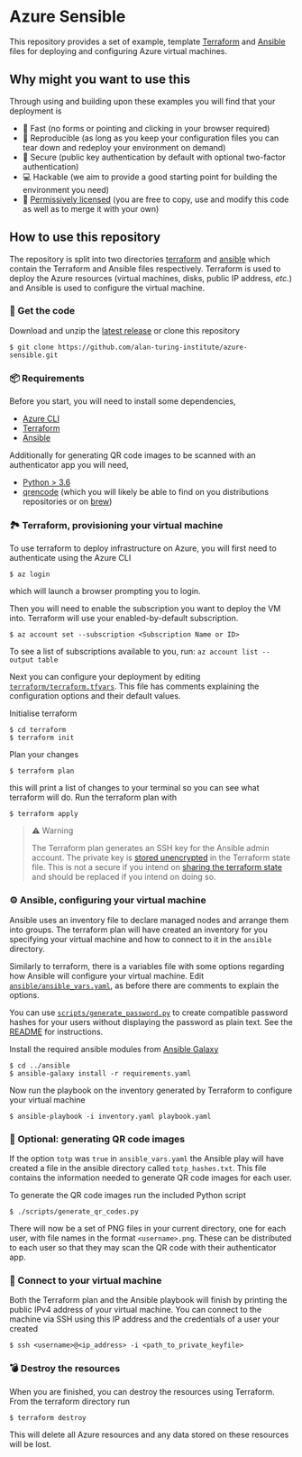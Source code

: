 # Azure Sensible

This repository provides a set of example, template
[Terraform](https://www.terraform.io/) and [Ansible](https://www.ansible.com)
files for deploying and configuring Azure virtual machines.

## Why might you want to use this

Through using and building upon these examples you will find that your
deployment is

- 🚅 Fast (no forms or pointing and clicking in your browser required)
- 🔁 Reproducible (as long as you keep your configuration files you can tear down
  and redeploy your environment on demand)
- 🔐 Secure (public key authentication by default with optional two-factor
  authentication)
- 💻 Hackable (we aim to provide a good starting point for building the environment
  you need)
- 🤝 [Permissively licensed](./LICENSE) (you are free to copy, use and modify this
  code as well as to merge it with your own)

## How to use this repository

The repository is split into two directories [terraform](./terraform) and
[ansible](./ansible) which contain the Terraform and Ansible files respectively.
Terraform is used to deploy the Azure resources (virtual machines, disks, public
IP address, _etc._) and Ansible is used to configure the virtual machine.

### 🎁 Get the code

Download and unzip the [latest
release](https://github.com/alan-turing-institute/azure-sensible/releases/latest)
or clone this repository

```
$ git clone https://github.com/alan-turing-institute/azure-sensible.git
```

### 📦 Requirements

Before you start, you will need to install some dependencies,

- [Azure CLI](https://docs.microsoft.com/en-us/cli/azure/install-azure-cli)
- [Terraform](https://learn.hashicorp.com/tutorials/terraform/install-cli)
- [Ansible](https://docs.ansible.com/ansible/latest/installation_guide/intro_installation.html)

Additionally for generating QR code images to be scanned with an authenticator
app you will need,

- [Python > 3.6](https://wiki.python.org/moin/BeginnersGuide/Download)
- [qrencode](https://fukuchi.org/works/qrencode/) (which you will likely be able
  to find on you distributions repositories or on
  [brew](https://formulae.brew.sh/formula/qrencode))

### 🏞️ Terraform, provisioning your virtual machine

To use terraform to deploy infrastructure on Azure, you will first need to
authenticate using the Azure CLI

```
$ az login
```

which will launch a browser prompting you to login.

Then you will need to enable the subscription you want to deploy the VM into.
Terraform will use your enabled-by-default subscription.

```
$ az account set --subscription <Subscription Name or ID>
```

To see a list of subscriptions available to you, run: `az account list --output table`

Next you can configure your deployment by editing
[`terraform/terraform.tfvars`](terraform/terraform.tfvars). This file has
comments explaining the configuration options and their default values.

Initialise terraform

```
$ cd terraform
$ terraform init
```

Plan your changes

```
$ terraform plan
```

this will print a list of changes to your terminal so you can see what terraform
will do. Run the terraform plan with

```
$ terraform apply
```

> ⚠️  Warning
>
> The Terraform plan generates an SSH key for the Ansible admin account. The
> private key is [stored
> unencrypted](https://registry.terraform.io/providers/hashicorp/tls/latest/docs/resources/private_key)
> in the Terraform state file. This is not a secure if you intend on [sharing
> the terraform state](https://www.terraform.io/docs/state/remote.html) and
> should be replaced if you intend on doing so.

### ⚙️  Ansible, configuring your virtual machine

Ansible uses an inventory file to declare managed nodes and arrange them into
groups. The terraform plan will have created an inventory for you specifying
your virtual machine and how to connect to it in the `ansible` directory.

Similarly to terraform, there is a variables file with some options regarding
how Ansible will configure your virtual machine. Edit
[`ansible/ansible_vars.yaml`](ansible/ansible_vars.yaml), as before there are
comments to explain the options.

You can use [`scripts/generate_password.py`](scripts/generate_password.py) to
create compatible password hashes for your users without displaying the password
as plain text. See the [README](scripts/README.md#generating-password-hashes)
for instructions.

Install the required ansible modules from [Ansible
Galaxy](https://galaxy.ansible.com)

```
$ cd ../ansible
$ ansible-galaxy install -r requirements.yaml
```

Now run the playbook on the inventory generated by Terraform to configure your
virtual machine

```
$ ansible-playbook -i inventory.yaml playbook.yaml
```

### 📱 Optional: generating QR code images

If the option `totp` was `true` in `ansible_vars.yaml` the Ansible play will
have created a file in the ansible directory called `totp_hashes.txt`. This file
contains the information needed to generate QR code images for each user.

To generate the QR code images run the included Python script

```
$ ./scripts/generate_qr_codes.py
```

There will now be a set of PNG files in your current directory, one for each
user, with file names in the format `<username>.png`. These can be distributed
to each user so that they may scan the QR code with their authenticator app.

### 🔗 Connect to your virtual machine

Both the Terraform plan and the Ansible playbook will finish by printing the
public IPv4 address of your virtual machine. You can connect to the machine
via SSH using this IP address and the credentials of a user your created

```
$ ssh <username>@<ip_address> -i <path_to_private_keyfile>
```

### 💣 Destroy the resources

When you are finished, you can destroy the resources using Terraform. From the
terraform directory run

```
$ terraform destroy
```

This will delete all Azure resources and any data stored on these resources will
be lost.
